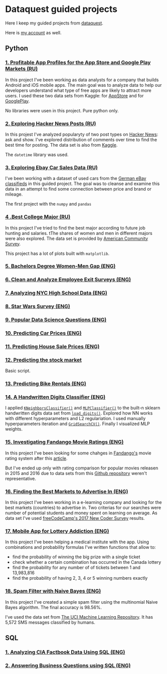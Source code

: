 # Dataquest guided projects
Here I keep my guided projects from [dataquest](https://www.dataquest.io/).

Here is [my account](https://app.dataquest.io/profile/3axap92) as well.

## Python

### [1. Profitable App Profiles for the App Store and Google Play Markets (RU)](https://github.com/0ld-dancer/dq_projects/blob/main/1.%20Profitable%20App%20Profiles%20for%20the%20App%20Store%20and%20Google%20Play%20Markets/profitable_apps.ipynb)

 In this project I've been working as data analysts for a company that builds Android and iOS mobile apps. The main goal was to analyze data to help our developers understand what type of free apps are likely to attract more users. I used these two data sets from Kaggle: for [AppStore](https://www.kaggle.com/ramamet4/app-store-apple-data-set-10k-apps) and for [GooglePlay](https://www.kaggle.com/lava18/google-play-store-apps).

 No libraries were usen in this project. Pure python only.

### [2. Exploring Hacker News Posts (RU)](https://github.com/0ld-dancer/dq_projects/blob/main/2.%20Exploring%20Hacker%20News%20Posts/hacker_news.ipynb)

 In this projest I've analyzed popularyty of two post types on [Hacker News](https://news.ycombinator.com/): ask and show. I've explored distribution of comments over time to find the best time for posting. The data set is also from [Kaggle](https://www.kaggle.com/hacker-news/hacker-news-posts).

 The `datetime` library was used.

### [3. Exploring Ebay Car Sales Data (RU)](https://github.com/0ld-dancer/dq_projects/blob/main/3.%20Exploring%20Ebay%20Car%20Sales%20Data/Exploring%20Ebay%20Car%20Sales%20Data.ipynb)

 I've been working with a dataset of used cars from the [German eBay classifieds](https://data.world/data-society/used-cars-data) in this guided project. The goal was to cleanse and examine this data in an attempt to find some connection between price and brand or mileage.

 The first project with the `numpy` and `pandas`

### [4 .Best College Major (RU)](https://github.com/0ld-dancer/dq_projects/blob/main/4.%20Best%20College%20Major/College_majors.ipynb)

 In this project I've tried to find the best major according to future job hunting and salaries. tThe shares of women and men in different majors were also explored. The data set is provided by [American Community Survey](https://www.census.gov/programs-surveys/acs/).
 
 This project has a lot of plots built with `matplotlib`.

### [5. Bachelors Degree Women-Men Gap (ENG)](https://github.com/0ld-dancer/dq_projects/blob/main/5.%20Bachelors%20Degree%20Women-Men%20Gap/gender_gap_plots.ipynb)

### [6. Clean and Analyze Employee Exit Surveys (ENG)](https://github.com/0ld-dancer/dq_projects/blob/main/6.%20Clean%20and%20Analyze%20Employee%20Exit%20Surveys/Clean%20And%20Analyze%20Employee%20Exit%20Surveys.ipynb)

### [7. Analyzing NYC High School Data (ENG)](https://github.com/0ld-dancer/dq_projects/blob/main/7.%20Analyzing%20NYC%20High%20School%20Data/Analyzing%20NYC%20High%20School%20Data.ipynb)

### [8. Star Wars Survey (ENG)](https://github.com/0ld-dancer/dq_projects/blob/main/8.%20Star%20Wars%20Survey/Star%20Wars%20Survey.ipynb)

### [9. Popular Data Science Questions (ENG)](https://github.com/0ld-dancer/dq_projects/blob/main/9.%20Popular%20Data%20Science%20Questions/Popular%20Data%20Science%20Questions.ipynb)

### [10. Predicting Car Prices (ENG)](https://github.com/0ld-dancer/dq_projects/blob/main/10.%20Predicting%20Car%20Prices/10.%20Predicting%20Car%20Prices.ipynb)

### [11. Predicting House Sale Prices (ENG)](https://github.com/0ld-dancer/dq_projects/blob/main/11.%20Predicting%20House%20Sale%20Prices/11.%20Predicting%20House%20Sale%20Prices.ipynb)

### [12. Predicting the stock market](https://github.com/0ld-dancer/dq_projects/tree/main/12.%20Predicting%20the%20stock%20market)

Basic script.

### [13. Predicting Bike Rentals (ENG)](https://github.com/0ld-dancer/dq_projects/blob/main/13.%20Predicting%20Bike%20Rentals/13.%20Predicting%20Bike%20Rentals.ipynb)

### [14. A Handwritten Digits Classifier (ENG)](https://github.com/0ld-dancer/dq_projects/blob/main/14.%20A%20Handwritten%20Digits%20Classifier/digits_classifier.ipynb)

  I applied [`KNeighborsClassifier()`](https://scikit-learn.org/stable/modules/generated/sklearn.neighbors.KNeighborsClassifier.html) and [`MLPClassifier()`](https://scikit-learn.org/stable/modules/generated/sklearn.neural_network.MLPClassifier.html) to the built-n sklearn handwritten digits data set from [`load_digits()`](https://scikit-learn.org/stable/modules/generated/sklearn.datasets.load_digits.html). Explored how NN works with different hyperparameters and L2 regulariation. I used manually hyperparameters iteration and [`GridSearchCV()`](https://scikit-learn.org/stable/modules/generated/sklearn.model_selection.GridSearchCV.html). Finally I visualized MLP weights.

### [15. Investigating Fandango Movie Ratings (ENG)](https://github.com/0ld-dancer/dq_projects/blob/main/15.%20Investigating%20Fandango%20Movie%20Ratings/fandango_ratings.ipynb)

 In this project I've been looking for some chahges in [Fandango's](https://www.fandango.com/) movie rating system after this [article](https://fivethirtyeight.com/features/fandango-movies-ratings/).
 
 But I've ended up only with rating comparison for popular movies releasen in 2015 and 2016 due to data sets from this [Github repository](https://github.com/mircealex/Movie_ratings_2016_17) weren't representative.

### [16. Finding the Best Markets to Advertise In (ENG)](https://github.com/0ld-dancer/dq_projects/blob/main/16.%20Finding%20the%20Best%20Markets%20to%20Advertise%20In/the_best_markets.ipynb)

 In this project I've been working in a e-learning company and looking for the best markets (countries) to advertise in. Two criterias for our searches were number of potential students and money spent on learning on average. As data set I've used [freeCodeCamp's 2017 New Coder Survey](https://www.freecodecamp.org/news/we-asked-20-000-people-who-they-are-and-how-theyre-learning-to-code-fff5d668969/) results.
 
### [17. Mobile App for Lottery Addiction (ENG)](https://github.com/0ld-dancer/dq_projects/blob/main/17.%20Mobile%20App%20for%20Lottery%20Addiction/lottery_addiction.ipynb)

 In this project I've been helping a medical institute with the app. Using combinations and probability formulas I've written functions that allow to:
* find the probability of winning the big prize with a single ticket
* check whether a certain combination has occurred in the Canada lottery
* find the probability for any number of of tickets between 1 and 13,983,816
* find the probability of having 2, 3, 4 or 5 winning numbers exactly

### [18. Spam Filter with Naive Bayes (ENG)](https://github.com/0ld-dancer/dq_projects/blob/main/18.%20Building%20a%20Spam%20Filter%20with%20Naive%20Bayes/spam_filter.ipynb)

 In this project I've created a simple spam filter using the multinomial Naive Bayes algorithm. The final accuracy is 98.56%.
 
 I've used the data set from [The UCI Machine Learning Repository](https://archive.ics.uci.edu/ml/datasets/sms+spam+collection). It has 5,572 SMS messages classified by humans.

## SQL

### [1. Analyzing CIA Factbook Data Using SQL (ENG)](https://github.com/0ld-dancer/dq_projects/blob/main/SQL%20projects/1.%20Analyzing%20CIA%20Factbook%20Data%20Using%20SQL/Analyzing%20CIA%20Factbook%20Data%20Using%20SQL.ipynb)

### [2. Answering Business Questions using SQL (ENG)](https://github.com/0ld-dancer/dq_projects/blob/main/SQL%20projects/2.%20Answering%20Business%20Questions%20using%20SQL/chinook_store.ipynb)
